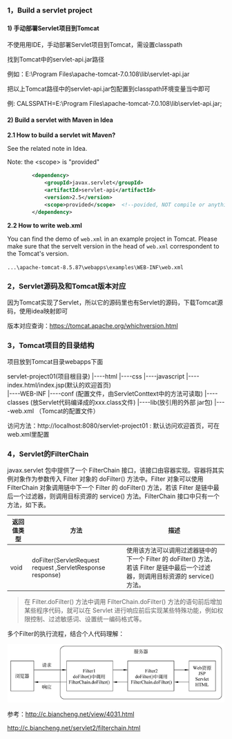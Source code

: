 ### 1，Build a servlet project

#### 1) 手动部署Servlet项目到Tomcat

不使用用IDE，手动部署Servlet项目到Tomcat，需设置classpath

找到Tomcat中的servlet-api.jar路径

例如：E:\Program Files\apache-tomcat-7.0.108\lib\servlet-api.jar

把以上Tomcat路径中的servlet-api.jar包配置到classpath环境变量当中即可

例: CALSSPATH=E:\Program Files\apache-tomcat-7.0.108\lib\servlet-api.jar;

#### 2) Build a servlet with Maven in Idea

**2.1 How to build a servlet wit Maven?**

See the related note in Idea.

Note:  the \<scope\> is "provided"

```xml
		<dependency>
			<groupId>javax.servlet</groupId>
			<artifactId>servlet-api</artifactId>
			<version>2.5</version>
			<scope>provided</scope>  <!--povided, NOT compile or anything else-->
		</dependency>
```

**2.2 How to write web.xml**

You can find the demo of `web.xml` in an example project in  Tomcat. Please make sure that the servelt version in the head of `web.xml` correspondent to the Tomcat's version.

`...\apache-tomcat-8.5.87\webapps\examples\WEB-INF\web.xml`

### 2，Servlet源码及和Tomcat版本对应

因为Tomcat实现了Servlet，所以它的源码里也有Servlet的源码，下载Tomcat源码，使用idea映射即可

版本对应查询：https://tomcat.apache.org/whichversion.html

### 3，Tomcat项目的目录结构

项目放到Tomcat目录webapps下面

servlet-project01(项目根目录)
		|----html
		|----css
		|----javascript
    	|----index.html/index.jsp(默认的欢迎首页)	
		|----WEB-INF
				|----conf (配置文件，由ServletConttext中的方法可读取)
				|----classes (放Servlet代码编译成的xxx.class文件)
		        |----lib(放引用的外部 jar包)
				|----web.xml （Tomcat的配置文件）	

访问方法：http://localhost:8080/servlet-project01 : 默认访问欢迎首页，可在web.xml里配置

### 4，Servlet的FilterChain

javax.servlet 包中提供了一个 FilterChain 接口，该接口由容器实现。容器将其实例对象作为参数传入 Filter 对象的  doFilter() 方法中。Filter 对象可以使用 FilterChain 对象调用链中下一个 Filter 的 doFilter()  方法，若该 Filter 是链中最后一个过滤器，则调用目标资源的 service() 方法。FilterChain 接口中只有一个方法，如下表。

| 返回值类型 | 方法                                                       | 描述                                                         |
| ---------- | ---------------------------------------------------------- | ------------------------------------------------------------ |
| void       | doFilter(ServletRequest request ,ServletResponse response) | 使用该方法可以调用过滤器链中的下一个 Filter 的 doFilter() 方法，若该 Filter 是链中最后一个过滤器，则调用目标资源的 service() 方法。 |

>  在 Filter.doFilter() 方法中调用 FilterChain.doFilter() 方法的语句前后增加某些程序代码，就可以在 Servlet 进行响应前后实现某些特殊功能，例如权限控制、过滤敏感词、设置统一编码格式等。

多个Filter的执行流程，结合个人代码理解：

![1657636072100](note-images/1657636072100.png)

参考：http://c.biancheng.net/view/4031.html

http://c.biancheng.net/servlet2/filterchain.html

